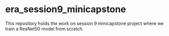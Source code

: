 # era_session9_minicapstone
This repository holds the work on session 9 minicapstone project where we train a ResNet50 model from scratch.
